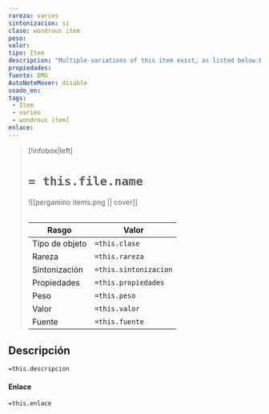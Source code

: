 ```yaml
---
rareza: varies
sintonizacion: si
clase: wondrous item
peso: 
valor: 
tipo: Item
descripcion: "Multiple variations of this item exist, as listed below:Belt of Cloud Giant StrengthBelt of Fire Giant StrengthBelt of Frost Giant StrengthBelt of Hill Giant StrengthBelt of Stone Giant StrengthBelt of Storm Giant Strength"
propiedades: 
fuente: DMG
AutoNoteMover: disable
usado_en:  
tags: 
 - Item
 - varies
 - wondrous item]
enlace: 
---
```


> [!infobox|left]
>  # `= this.file.name`
> ![[pergamino items.png || cover]]
> ######   
> |Rasgo | Valor |
> | --- | --- |
> | Tipo de objeto| `=this.clase`|
>  | Rareza| `=this.rareza`|
> | Sintonización | `=this.sintonizacion` |
> | Propiedades | `=this.propiedades` |
>  | Peso | `=this.peso` |
> | Valor | `=this.valor` |
> | Fuente | `=this.fuente` |


## Descripción
`=this.descripcion`

#### Enlace
`=this.enlace`